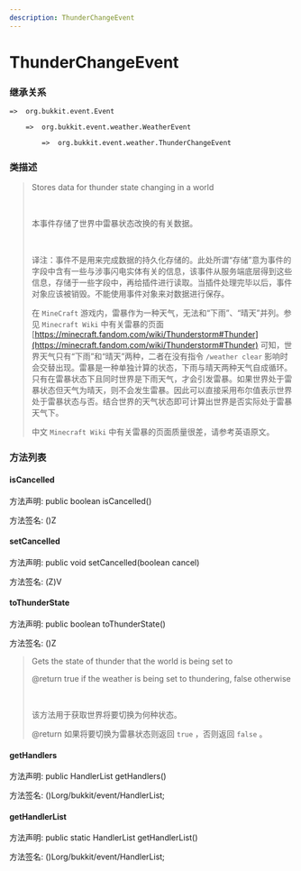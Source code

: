 ```yaml
---
description: ThunderChangeEvent
---
```


# ThunderChangeEvent

### 继承关系

    =>  org.bukkit.event.Event

        =>  org.bukkit.event.weather.WeatherEvent

            =>  org.bukkit.event.weather.ThunderChangeEvent

### 类描述

> Stores data for thunder state changing in a world
> 
> <br>
> 
> 本事件存储了世界中雷暴状态改换的有关数据。
> 
> <br>
> 
> 译注：事件不是用来完成数据的持久化存储的。此处所谓“存储”意为事件的字段中含有一些与涉事闪电实体有关的信息，该事件从服务端底层得到这些信息，存储于一些字段中，再给插件进行读取。当插件处理完毕以后，事件对象应该被销毁。不能使用事件对象来对数据进行保存。
> 
> 在 `MineCraft` 游戏内，雷暴作为一种天气，无法和“下雨”、“晴天”并列。参见 `Minecraft Wiki` 中有关雷暴的页面 [https://minecraft.fandom.com/wiki/Thunderstorm#Thunder](https://minecraft.fandom.com/wiki/Thunderstorm#Thunder) 可知，世界天气只有“下雨”和“晴天”两种，二者在没有指令 `/weather clear` 影响时会交替出现。雷暴是一种单独计算的状态，下雨与晴天两种天气自成循环。只有在雷暴状态下且同时世界是下雨天气，才会引发雷暴。如果世界处于雷暴状态但天气为晴天，则不会发生雷暴。因此可以直接采用布尔值表示世界处于雷暴状态与否。结合世界的天气状态即可计算出世界是否实际处于雷暴天气下。
> 
> 中文 `Minecraft Wiki` 中有关雷暴的页面质量很差，请参考英语原文。

### 方法列表

#### isCancelled

方法声明: public boolean isCancelled()

方法签名: ()Z

#### setCancelled

方法声明: public void setCancelled(boolean cancel)

方法签名: (Z)V

#### toThunderState

方法声明: public boolean toThunderState()

方法签名: ()Z

> Gets the state of thunder that the world is being set to
> 
> @return true if the weather is being set to thundering, false otherwise
> 
> <br>
> 
> 该方法用于获取世界将要切换为何种状态。
> 
> @return 如果将要切换为雷暴状态则返回 `true` ，否则返回 `false` 。

#### getHandlers

方法声明: public HandlerList getHandlers()

方法签名: ()Lorg/bukkit/event/HandlerList;

#### getHandlerList

方法声明: public static HandlerList getHandlerList()

方法签名: ()Lorg/bukkit/event/HandlerList;